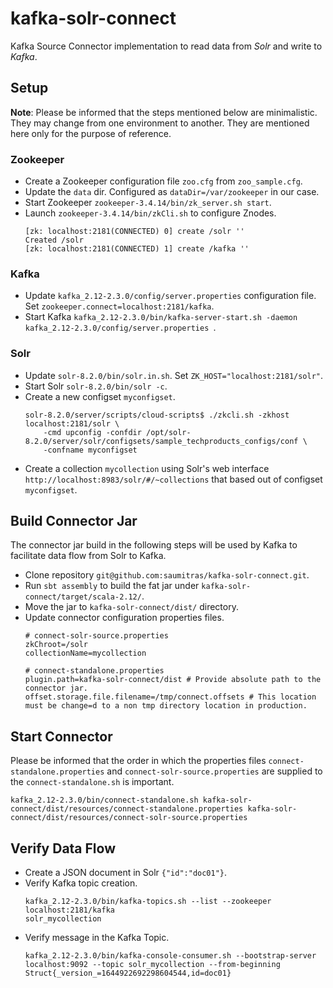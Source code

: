 # kafka-solr-connect

Kafka Source Connector implementation to read data from *Solr* and write to *Kafka*.

## Setup
**Note**: Please be informed that the steps mentioned below are minimalistic. They may change from one environment to another. They are mentioned here only for the purpose of reference.  

### Zookeeper
- Create a Zookeeper configuration file `zoo.cfg` from `zoo_sample.cfg`.
- Update the `data` dir. Configured as `dataDir=/var/zookeeper` in our case.
- Start Zookeeper `zookeeper-3.4.14/bin/zk_server.sh start`.
- Launch `zookeeper-3.4.14/bin/zkCli.sh` to configure Znodes.
    ```
    [zk: localhost:2181(CONNECTED) 0] create /solr ''
    Created /solr
    [zk: localhost:2181(CONNECTED) 1] create /kafka '' 
    ```

### Kafka
- Update `kafka_2.12-2.3.0/config/server.properties` configuration file. Set `zookeeper.connect=localhost:2181/kafka`.
- Start Kafka `kafka_2.12-2.3.0/bin/kafka-server-start.sh -daemon kafka_2.12-2.3.0/config/server.properties `.

### Solr
- Update `solr-8.2.0/bin/solr.in.sh`. Set `ZK_HOST="localhost:2181/solr"`.
- Start Solr `solr-8.2.0/bin/solr -c`.
- Create a new configset `myconfigset`.
    ```
    solr-8.2.0/server/scripts/cloud-scripts$ ./zkcli.sh -zkhost localhost:2181/solr \
        -cmd upconfig -confdir /opt/solr-8.2.0/server/solr/configsets/sample_techproducts_configs/conf \
        -confname myconfigset
    ```
 - Create a collection `mycollection` using Solr's web interface `http://localhost:8983/solr/#/~collections` that based out of configset `myconfigset`.
 
 ## Build Connector Jar
 The connector jar build in the following steps will be used by Kafka to facilitate data flow from Solr to Kafka.
 - Clone repository `git@github.com:saumitras/kafka-solr-connect.git`.
 - Run `sbt assembly` to build the fat jar under `kafka-solr-connect/target/scala-2.12/`.
 - Move the jar to `kafka-solr-connect/dist/` directory.
 - Update connector configuration properties files.
    ```
    # connect-solr-source.properties
    zkChroot=/solr
    collectionName=mycollection
    
    # connect-standalone.properties
    plugin.path=kafka-solr-connect/dist # Provide absolute path to the connector jar.
    offset.storage.file.filename=/tmp/connect.offsets # This location must be change=d to a non tmp directory location in production.
    ```
 
 ## Start Connector
 Please be informed that the order in which the properties files `connect-standalone.properties` and `connect-solr-source.properties` are supplied to the `connect-standalone.sh` is important.
 ```
 kafka_2.12-2.3.0/bin/connect-standalone.sh kafka-solr-connect/dist/resources/connect-standalone.properties kafka-solr-connect/dist/resources/connect-solr-source.properties
```

## Verify Data Flow
- Create a JSON document in Solr `{"id":"doc01"}`.
- Verify Kafka topic creation.
    ```
    kafka_2.12-2.3.0/bin/kafka-topics.sh --list --zookeeper localhost:2181/kafka 
    solr_mycollection
    ```
- Verify message in the Kafka Topic.
    ```
    kafka_2.12-2.3.0/bin/kafka-console-consumer.sh --bootstrap-server localhost:9092 --topic solr_mycollection --from-beginning
    Struct{_version_=1644922692298604544,id=doc01}
    ```
